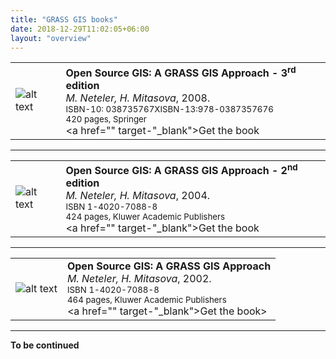 ```yaml
---
title: "GRASS GIS books"
date: 2018-12-29T11:02:05+06:00
layout: "overview"
---
```


| | |
|-------|--------|
|![alt text](/images/gallery/books/book_neteler2008_grassgis.png "GRASS GIS Book") | **Open Source GIS: A GRASS GIS Approach - 3<sup>rd</sup> edition**<br> *M. Neteler, H. Mitasova*, 2008. <br><small>ISBN-10: 038735767XISBN-13:978-0387357676<br>420 pages, Springer</small><br><a href="" target-"_blank">Get the book</a> |


<hr>


| | |
|-------|--------|
|![alt text](/images/gallery/books/GRASS-GIS_book_2nd.jpg "GRASS GIS Book") | **Open Source GIS: A GRASS GIS Approach - 2<sup>nd</sup> edition**<br> *M. Neteler, H. Mitasova*, 2004. <br><small>ISBN 1-4020-7088-8<br>424 pages, Kluwer Academic Publishers</small><br><a href="" target-"_blank">Get the book</a> |


<hr>


| | |
|-------|--------|
|![alt text](/images/gallery/books/GRASS-GIS_book.jpg "GRASS GIS Book") | **Open Source GIS: A GRASS GIS Approach**<br> *M. Neteler, H. Mitasova*, 2002. <br><small>ISBN 1-4020-7088-8<br>464 pages, Kluwer Academic Publishers</small><br><a href="" target-"_blank">Get the book</a>> |


<hr>


<b>To be continued</b >
